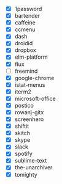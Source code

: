   - [x] 1password
  - [x] bartender
  - [x] caffeine
  - [x] ccmenu
  - [x] dash
  - [x] droidid
  - [x] dropbox
  - [x] elm-platform
  - [x] flux
  - [ ] freemind
  - [x] google-chrome
  - [x] istat-menus
  - [x] iterm2
  - [x] microsoft-office
  - [x] postico
  - [x] rowanj-gitx
  - [x] screenhero
  - [x] shiftit
  - [x] skitch
  - [x] skype
  - [x] slack
  - [x] spotify
  - [x] sublime-text
  - [x] the-unarchiver
  - [x] tomighty
